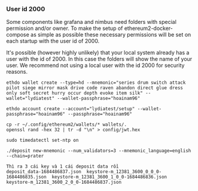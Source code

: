 


### User id 2000
Some components like grafana and nimbus need folders with special permission and/or owner. To make the setup of ethereum2-docker-compose as simple as possible these necessary permissions will be set on each startup with the user id of 2000.

It's possible (however highly unlikely) that your local system already has a user with the id of 2000. In this case the folders will show the name of your user. We recommend not using a local user with the id 2000 for security reasons.

```
ethdo wallet create --type=hd --mnemonic="series drum switch attack pilot siege mirror mask drive code raven abandon direct glue dress only soft secret hurry occur depth evoke item silk" --wallet="lydiatest" --wallet-passphrase="hoainam96"

ethdo account create --account="lydiatest/setup" --wallet-passphrase="hoainam96" --passphrase="hoainam96"

cp -r ~/.config/ethereum2/wallets/* wallets/.
openssl rand -hex 32 | tr -d "\n" > config/jwt.hex

sudo timedatectl set-ntp on

./deposit new-mnemonic --num_validators=3 --mnemonic_language=english --chain=prater

Thì ra 3 cái key và 1 cái deposit data rồi
deposit_data-1684486837.json  keystore-m_12381_3600_0_0_0-1684486835.json  keystore-m_12381_3600_1_0_0-1684486836.json  keystore-m_12381_3600_2_0_0-1684486837.json
```

